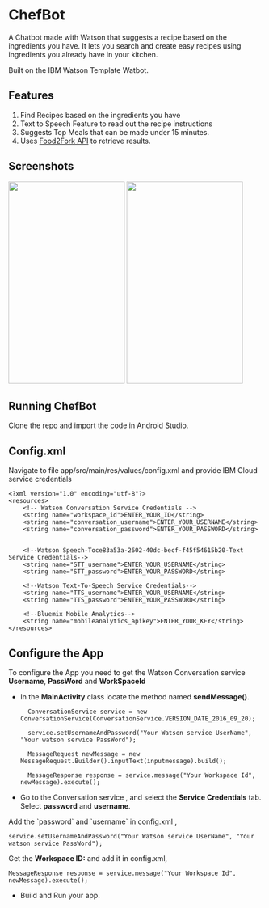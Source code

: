 # ChefBot 

A Chatbot made with Watson that suggests a recipe based on the ingredients you have. It lets you search and create easy recipes using ingredients you already have in your kitchen. 

Built on the IBM Watson Template Watbot.

## Features
  1. Find Recipes based on the ingredients you have
  2. Text to Speech Feature to read out the recipe instructions
  3. Suggests Top Meals that can be made under 15 minutes.
  4. Uses [Food2Fork API](http://food2fork.com/about/api) to retrieve results.
 

## Screenshots
<img src="https://i.imgur.com/GJ4IHry.jpg" width="230" height="400" /> <img src="https://i.imgur.com/LPFEZdq.jpg" width="230" height="400" />

<h2>Running ChefBot</h2>

Clone the repo and import the code in Android Studio.

## Config.xml 

Navigate to file app/src/main/res/values/config.xml and provide IBM Cloud service credentials 

```
<?xml version="1.0" encoding="utf-8"?>
<resources>
    <!-- Watson Conversation Service Credentials --> 
    <string name="workspace_id">ENTER_YOUR_ID</string> 
    <string name="conversation_username">ENTER_YOUR_USERNAME</string> 
    <string name="conversation_password">ENTER_YOUR_PASSWORD</string>  

    <!--Watson Speech-Toce83a53a-2602-40dc-becf-f45f54615b20-Text Service Credentials--> 
    <string name="STT_username">ENTER_YOUR_USERNAME</string> 
    <string name="STT_password">ENTER_YOUR_PASSWORD</string>  

    <!--Watson Text-To-Speech Service Credentials--> 
    <string name="TTS_username">ENTER_YOUR_USERNAME</string>  
    <string name="TTS_password">ENTER_YOUR_PASSWORD</string>

    <!--Bluemix Mobile Analytics--> 
    <string name="mobileanalytics_apikey">ENTER_YOUR_KEY</string>
</resources>
```

## Configure the App

  <p>To configure  the App you need to get the Watson Conversation service <strong>Username</strong>, <strong>PassWord</strong> and <strong>WorkSpaceId</strong></p>

* In the <strong>MainActivity</strong> class locate the method named <strong>sendMessage()</strong>.

   ```
     ConversationService service = new ConversationService(ConversationService.VERSION_DATE_2016_09_20);

     service.setUsernameAndPassword("Your Watson service UserName", "Your watson service PassWord");

     MessageRequest newMessage = new MessageRequest.Builder().inputText(inputmessage).build();

     MessageResponse response = service.message("Your Workspace Id", newMessage).execute();
   ```

* Go to the Conversation service , and select the <strong>Service Credentials</strong> tab. Select <strong>password</strong> and <strong>username</strong>.

 </p>Add the `password` and `username` in config.xml ,</p>

 ```
 service.setUsernameAndPassword("Your Watson service UserName", "Your watson service PassWord");

 ```

<p>Get the <strong>Workspace ID:</strong> and add it in config.xml,</p>

```
MessageResponse response = service.message("Your Workspace Id", newMessage).execute();
```

* Build and Run your app.


